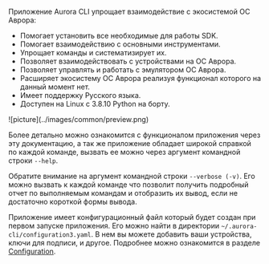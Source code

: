 Приложение Aurora CLI упрощает взаимодействие с экосистемой ОС Аврора:

- Помогает установить все необходимые для работы SDK.
- Помогает взаимодействию с основными инструментами.
- Упрощает команды и систематизирует их.
- Позволяет взаимодействовать с устройствами на ОС Аврора.
- Позволяет управлять и работать с эмулятором ОС Аврора.
- Расширяет экосистему ОС Аврора реализуя функционал которого на данный момент нет.
- Имеет поддержку Русского языка.
- Доступен на Linux c 3.8.10 Python на борту.

<picture>
    ![picture](../images/common/preview.png)
</picture>

Более детально можно ознакомится с функционалом приложения через эту документацию,
а так же приложение обладает широкой справкой по каждой команде,
вызвать ее можно через аргумент командной строки `--help`.

Обратите внимание на аргумент командной строки `--verbose (-v)`.
Его можно вызвать к каждой команде что позволит получить подробный отчет
по выполняемым командам и отобразить их вывод,
если не достаточно короткой формы вывода.

Приложение имеет конфигурационный файл который будет создан при первом запуске приложения.
Его можно найти в директории `~/.aurora-cli/configuration3.yaml`.
В нем вы можете добавить ваши устройства, ключи для подписи, и другое.
Подробнее можно ознакомится в разделе [Configuration](./config.md).
